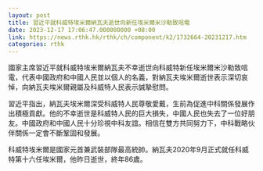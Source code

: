 ```yaml
---
layout: post
title: 習近平就科威特埃米爾納瓦夫逝世向新任埃米爾米沙勒致唁電
date: 2023-12-17 17:06:47.000000000 +08:00
link: https://news.rthk.hk/rthk/ch/component/k2/1732664-20231217.htm
categories: rthk
---
```


國家主席習近平就科威特埃米爾納瓦夫不幸逝世向科威特新任埃米爾米沙勒致唁電，代表中國政府和中國人民並以個人的名義，對納瓦夫埃米爾逝世表示深切哀悼，向納瓦夫埃米爾親屬及科威特人民表示誠摯慰問。

習近平指出，納瓦夫埃米爾深受科威特人民尊敬愛戴，生前為促進中科關係發展作出積極貢獻。他的不幸逝世是科威特人民的巨大損失，中國人民也失去了一位好朋友。中國政府和中國人民十分珍視中科友誼。相信在雙方共同努力下，中科戰略伙伴關係一定會不斷鞏固和發展。

科威特埃米爾是國家元首兼武裝部隊最高統帥。納瓦夫2020年9月正式就任科威特第十六任埃米爾，他昨日逝世，終年86歲。
